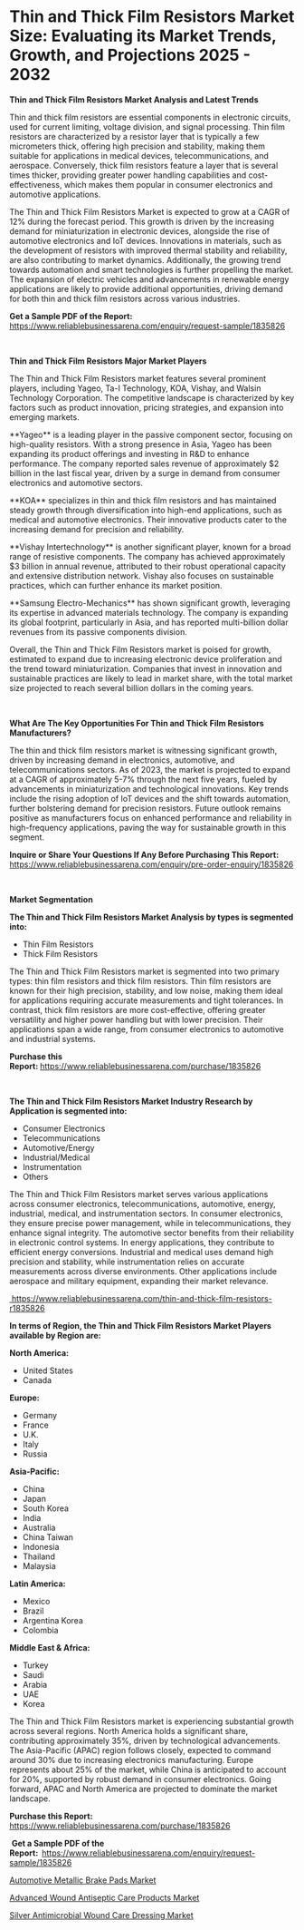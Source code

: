 <p><h1>Thin and Thick Film Resistors Market Size: Evaluating its Market Trends, Growth, and Projections 2025 - 2032</h1></p><p><strong>Thin and Thick Film Resistors Market Analysis and Latest Trends</strong></p>
<p><p>Thin and thick film resistors are essential components in electronic circuits, used for current limiting, voltage division, and signal processing. Thin film resistors are characterized by a resistor layer that is typically a few micrometers thick, offering high precision and stability, making them suitable for applications in medical devices, telecommunications, and aerospace. Conversely, thick film resistors feature a layer that is several times thicker, providing greater power handling capabilities and cost-effectiveness, which makes them popular in consumer electronics and automotive applications.</p><p>The Thin and Thick Film Resistors Market is expected to grow at a CAGR of 12% during the forecast period. This growth is driven by the increasing demand for miniaturization in electronic devices, alongside the rise of automotive electronics and IoT devices. Innovations in materials, such as the development of resistors with improved thermal stability and reliability, are also contributing to market dynamics. Additionally, the growing trend towards automation and smart technologies is further propelling the market. The expansion of electric vehicles and advancements in renewable energy applications are likely to provide additional opportunities, driving demand for both thin and thick film resistors across various industries.</p></p>
<p><strong>Get a Sample PDF of the Report:&nbsp;</strong> <a href="https://www.reliablebusinessarena.com/enquiry/request-sample/1835826?utm_campaign=1990&utm_medium=2&utm_source=Github&utm_content=ia&utm_term=26032025&utm_id=thin-and-thick-film-resistors">https://www.reliablebusinessarena.com/enquiry/request-sample/1835826</a></p>
<p>&nbsp;</p>
<p><strong>Thin and Thick Film Resistors Major Market Players</strong></p>
<p><p>The Thin and Thick Film Resistors market features several prominent players, including Yageo, Ta-I Technology, KOA, Vishay, and Walsin Technology Corporation. The competitive landscape is characterized by key factors such as product innovation, pricing strategies, and expansion into emerging markets.</p><p>**Yageo** is a leading player in the passive component sector, focusing on high-quality resistors. With a strong presence in Asia, Yageo has been expanding its product offerings and investing in R&D to enhance performance. The company reported sales revenue of approximately $2 billion in the last fiscal year, driven by a surge in demand from consumer electronics and automotive sectors.</p><p>**KOA** specializes in thin and thick film resistors and has maintained steady growth through diversification into high-end applications, such as medical and automotive electronics. Their innovative products cater to the increasing demand for precision and reliability.</p><p>**Vishay Intertechnology** is another significant player, known for a broad range of resistive components. The company has achieved approximately $3 billion in annual revenue, attributed to their robust operational capacity and extensive distribution network. Vishay also focuses on sustainable practices, which can further enhance its market position.</p><p>**Samsung Electro-Mechanics** has shown significant growth, leveraging its expertise in advanced materials technology. The company is expanding its global footprint, particularly in Asia, and has reported multi-billion dollar revenues from its passive components division.</p><p>Overall, the Thin and Thick Film Resistors market is poised for growth, estimated to expand due to increasing electronic device proliferation and the trend toward miniaturization. Companies that invest in innovation and sustainable practices are likely to lead in market share, with the total market size projected to reach several billion dollars in the coming years.</p></p>
<p>&nbsp;</p>
<p><strong>What Are The Key Opportunities For Thin and Thick Film Resistors Manufacturers?</strong></p>
<p><p>The thin and thick film resistors market is witnessing significant growth, driven by increasing demand in electronics, automotive, and telecommunications sectors. As of 2023, the market is projected to expand at a CAGR of approximately 5-7% through the next five years, fueled by advancements in miniaturization and technological innovations. Key trends include the rising adoption of IoT devices and the shift towards automation, further bolstering demand for precision resistors. Future outlook remains positive as manufacturers focus on enhanced performance and reliability in high-frequency applications, paving the way for sustainable growth in this segment.</p></p>
<p><strong>Inquire or Share Your Questions If Any Before Purchasing This Report:</strong> <a href="https://www.reliablebusinessarena.com/enquiry/pre-order-enquiry/1835826?utm_campaign=1990&utm_medium=2&utm_source=Github&utm_content=ia&utm_term=26032025&utm_id=thin-and-thick-film-resistors">https://www.reliablebusinessarena.com/enquiry/pre-order-enquiry/1835826</a></p>
<p>&nbsp;</p>
<p><strong>Market Segmentation</strong></p>
<p><strong>The Thin and Thick Film Resistors Market Analysis by types is segmented into:</strong></p>
<p><ul><li>Thin Film Resistors</li><li>Thick Film Resistors</li></ul></p>
<p><p>The Thin and Thick Film Resistors market is segmented into two primary types: thin film resistors and thick film resistors. Thin film resistors are known for their high precision, stability, and low noise, making them ideal for applications requiring accurate measurements and tight tolerances. In contrast, thick film resistors are more cost-effective, offering greater versatility and higher power handling but with lower precision. Their applications span a wide range, from consumer electronics to automotive and industrial systems.</p></p>
<p><strong>Purchase this Report:&nbsp;</strong><a href="https://www.reliablebusinessarena.com/purchase/1835826?utm_campaign=1990&utm_medium=2&utm_source=Github&utm_content=ia&utm_term=26032025&utm_id=thin-and-thick-film-resistors">https://www.reliablebusinessarena.com/purchase/1835826</a></p>
<p>&nbsp;</p>
<p><strong>The Thin and Thick Film Resistors Market Industry Research by Application is segmented into:</strong></p>
<p><ul><li>Consumer Electronics</li><li>Telecommunications</li><li>Automotive/Energy</li><li>Industrial/Medical</li><li>Instrumentation</li><li>Others</li></ul></p>
<p><p>The Thin and Thick Film Resistors market serves various applications across consumer electronics, telecommunications, automotive, energy, industrial, medical, and instrumentation sectors. In consumer electronics, they ensure precise power management, while in telecommunications, they enhance signal integrity. The automotive sector benefits from their reliability in electronic control systems. In energy applications, they contribute to efficient energy conversions. Industrial and medical uses demand high precision and stability, while instrumentation relies on accurate measurements across diverse environments. Other applications include aerospace and military equipment, expanding their market relevance.</p></p>
<p><a href="https://www.reliablebusinessarena.com/thin-and-thick-film-resistors-r1835826?utm_campaign=1990&utm_medium=2&utm_source=Github&utm_content=ia&utm_term=26032025&utm_id=thin-and-thick-film-resistors">&nbsp;https://www.reliablebusinessarena.com/thin-and-thick-film-resistors-r1835826</a></p>
<p><strong>In terms of Region, the Thin and Thick Film Resistors Market Players available by Region are:</strong></p>
<p>
    <p> <strong> North America: </strong>
        <ul>
            <li>United States</li>
            <li>Canada</li>
        </ul>
        </p> 
    <p> <strong> Europe: </strong>
        <ul>
            <li>Germany</li>
            <li>France</li>
            <li>U.K.</li>
            <li>Italy</li>
            <li>Russia</li>
        </ul>
        </p> 
    <p> <strong> Asia-Pacific: </strong>
        <ul>
            <li>China</li>
            <li>Japan</li>
            <li>South Korea</li>
            <li>India</li>
            <li>Australia</li>
            <li>China Taiwan</li>
            <li>Indonesia</li>
            <li>Thailand</li>
            <li>Malaysia</li>
        </ul>
        </p> 
    <p> <strong> Latin America: </strong>
        <ul>
            <li>Mexico</li>
            <li>Brazil</li>
            <li>Argentina Korea</li>
            <li>Colombia</li>
        </ul>
        </p> 
    <p> <strong> Middle East & Africa: </strong>
        <ul>
            <li>Turkey</li>
            <li>Saudi</li>
            <li>Arabia</li>
            <li>UAE</li>
            <li>Korea</li>
        </ul>
    </p>
    </p>
<p><p>The Thin and Thick Film Resistors market is experiencing substantial growth across several regions. North America holds a significant share, contributing approximately 35%, driven by technological advancements. The Asia-Pacific (APAC) region follows closely, expected to command around 30% due to increasing electronics manufacturing. Europe represents about 25% of the market, while China is anticipated to account for 20%, supported by robust demand in consumer electronics. Going forward, APAC and North America are projected to dominate the market landscape.</p></p>
<p><strong>Purchase this Report: </strong><a href="https://www.reliablebusinessarena.com/purchase/1835826?utm_campaign=1990&utm_medium=2&utm_source=Github&utm_content=ia&utm_term=26032025&utm_id=thin-and-thick-film-resistors">https://www.reliablebusinessarena.com/purchase/1835826</a></p>
<p>&nbsp;<strong>Get a Sample PDF of the Report:&nbsp;&nbsp;</strong><a href="https://www.reliablebusinessarena.com/enquiry/request-sample/1835826?utm_campaign=1990&utm_medium=2&utm_source=Github&utm_content=ia&utm_term=26032025&utm_id=thin-and-thick-film-resistors">https://www.reliablebusinessarena.com/enquiry/request-sample/1835826</a></p>
<p><strong></strong></p>
<p><p><a href="https://github.com/tafuaraasswn/Market-Research-Report-List-1/blob/main/automotive-metallic-brake-pads-market.md?utm_campaign=1990&utm_medium=2&utm_source=Github&utm_content=ia&utm_term=26032025&utm_id=thin-and-thick-film-resistors">Automotive Metallic Brake Pads Market</a></p><p><a href="https://github.com/lestymbango/Market-Research-Report-List-1/blob/main/advanced-wound-antiseptic-care-products-market.md?utm_campaign=1990&utm_medium=2&utm_source=Github&utm_content=ia&utm_term=26032025&utm_id=thin-and-thick-film-resistors">Advanced Wound Antiseptic Care Products Market</a></p><p><a href="https://github.com/peggiputra7o/Market-Research-Report-List-1/blob/main/silver-antimicrobial-wound-care-dressing-market.md?utm_campaign=1990&utm_medium=2&utm_source=Github&utm_content=ia&utm_term=26032025&utm_id=thin-and-thick-film-resistors">Silver Antimicrobial Wound Care Dressing Market</a></p></p>